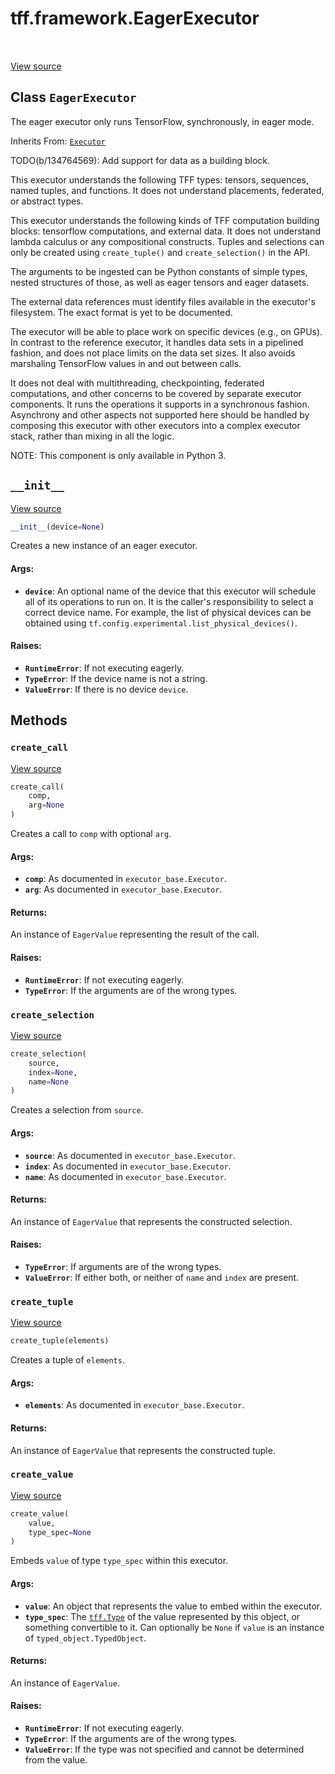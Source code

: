 <div itemscope itemtype="http://developers.google.com/ReferenceObject">
<meta itemprop="name" content="tff.framework.EagerExecutor" />
<meta itemprop="path" content="Stable" />
<meta itemprop="property" content="__init__"/>
<meta itemprop="property" content="create_call"/>
<meta itemprop="property" content="create_selection"/>
<meta itemprop="property" content="create_tuple"/>
<meta itemprop="property" content="create_value"/>
</div>

# tff.framework.EagerExecutor

<table class="tfo-notebook-buttons tfo-api" align="left">
</table>

<a target="_blank" href="http://github.com/tensorflow/federated/tree/master/tensorflow_federated/python/core/impl/eager_executor.py">View
source</a>

## Class `EagerExecutor`

The eager executor only runs TensorFlow, synchronously, in eager mode.

Inherits From: [`Executor`](../../tff/framework/Executor.md)

<!-- Placeholder for "Used in" -->

TODO(b/134764569): Add support for data as a building block.

This executor understands the following TFF types: tensors, sequences, named
tuples, and functions. It does not understand placements, federated, or abstract
types.

This executor understands the following kinds of TFF computation building
blocks: tensorflow computations, and external data. It does not understand
lambda calculus or any compositional constructs. Tuples and selections can only
be created using `create_tuple()` and `create_selection()` in the API.

The arguments to be ingested can be Python constants of simple types, nested
structures of those, as well as eager tensors and eager datasets.

The external data references must identify files available in the executor's
filesystem. The exact format is yet to be documented.

The executor will be able to place work on specific devices (e.g., on GPUs). In
contrast to the reference executor, it handles data sets in a pipelined fashion,
and does not place limits on the data set sizes. It also avoids marshaling
TensorFlow values in and out between calls.

It does not deal with multithreading, checkpointing, federated computations, and
other concerns to be covered by separate executor components. It runs the
operations it supports in a synchronous fashion. Asynchrony and other aspects
not supported here should be handled by composing this executor with other
executors into a complex executor stack, rather than mixing in all the logic.

NOTE: This component is only available in Python 3.

<h2 id="__init__"><code>__init__</code></h2>

<a target="_blank" href="http://github.com/tensorflow/federated/tree/master/tensorflow_federated/python/core/impl/eager_executor.py">View
source</a>

```python
__init__(device=None)
```

Creates a new instance of an eager executor.

#### Args:

*   <b>`device`</b>: An optional name of the device that this executor will
    schedule all of its operations to run on. It is the caller's responsibility
    to select a correct device name. For example, the list of physical devices
    can be obtained using `tf.config.experimental.list_physical_devices()`.

#### Raises:

*   <b>`RuntimeError`</b>: If not executing eagerly.
*   <b>`TypeError`</b>: If the device name is not a string.
*   <b>`ValueError`</b>: If there is no device `device`.

## Methods

<h3 id="create_call"><code>create_call</code></h3>

<a target="_blank" href="http://github.com/tensorflow/federated/tree/master/tensorflow_federated/python/core/impl/eager_executor.py">View
source</a>

```python
create_call(
    comp,
    arg=None
)
```

Creates a call to `comp` with optional `arg`.

#### Args:

*   <b>`comp`</b>: As documented in `executor_base.Executor`.
*   <b>`arg`</b>: As documented in `executor_base.Executor`.

#### Returns:

An instance of `EagerValue` representing the result of the call.

#### Raises:

*   <b>`RuntimeError`</b>: If not executing eagerly.
*   <b>`TypeError`</b>: If the arguments are of the wrong types.

<h3 id="create_selection"><code>create_selection</code></h3>

<a target="_blank" href="http://github.com/tensorflow/federated/tree/master/tensorflow_federated/python/core/impl/eager_executor.py">View
source</a>

```python
create_selection(
    source,
    index=None,
    name=None
)
```

Creates a selection from `source`.

#### Args:

*   <b>`source`</b>: As documented in `executor_base.Executor`.
*   <b>`index`</b>: As documented in `executor_base.Executor`.
*   <b>`name`</b>: As documented in `executor_base.Executor`.

#### Returns:

An instance of `EagerValue` that represents the constructed selection.

#### Raises:

*   <b>`TypeError`</b>: If arguments are of the wrong types.
*   <b>`ValueError`</b>: If either both, or neither of `name` and `index` are
    present.

<h3 id="create_tuple"><code>create_tuple</code></h3>

<a target="_blank" href="http://github.com/tensorflow/federated/tree/master/tensorflow_federated/python/core/impl/eager_executor.py">View
source</a>

```python
create_tuple(elements)
```

Creates a tuple of `elements`.

#### Args:

*   <b>`elements`</b>: As documented in `executor_base.Executor`.

#### Returns:

An instance of `EagerValue` that represents the constructed tuple.

<h3 id="create_value"><code>create_value</code></h3>

<a target="_blank" href="http://github.com/tensorflow/federated/tree/master/tensorflow_federated/python/core/impl/eager_executor.py">View
source</a>

```python
create_value(
    value,
    type_spec=None
)
```

Embeds `value` of type `type_spec` within this executor.

#### Args:

*   <b>`value`</b>: An object that represents the value to embed within the
    executor.
*   <b>`type_spec`</b>: The
    <a href="../../tff/Type.md"><code>tff.Type</code></a> of the value
    represented by this object, or something convertible to it. Can optionally
    be `None` if `value` is an instance of `typed_object.TypedObject`.

#### Returns:

An instance of `EagerValue`.

#### Raises:

*   <b>`RuntimeError`</b>: If not executing eagerly.
*   <b>`TypeError`</b>: If the arguments are of the wrong types.
*   <b>`ValueError`</b>: If the type was not specified and cannot be determined
    from the value.
